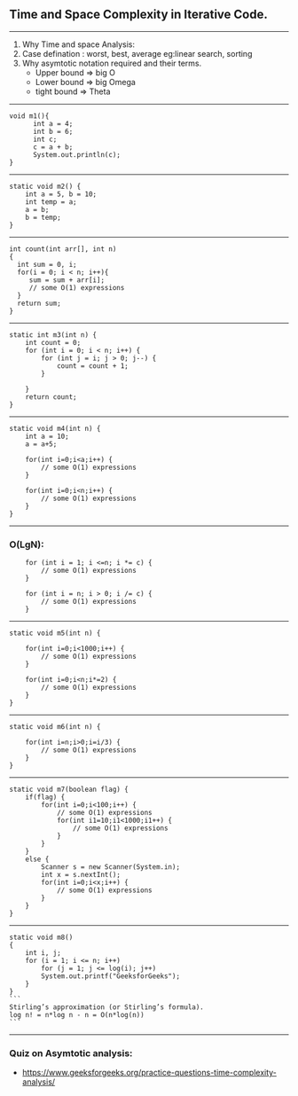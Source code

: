 ## Time and Space Complexity in Iterative Code.
------------------------------------------------------------
 1. Why Time and space Analysis: 
 2. Case defination : worst, best, average eg:linear search, sorting 
 3. Why asymtotic notation required and their terms.
    - 	Upper bound => big O 
	-	Lower bound => big Omega
	-	tight bound => Theta 

--------------------------------------------------------------------------------------
	void m1(){
		  int a = 4;
		  int b = 6;
		  int c;
		  c = a + b;
		  System.out.println(c);
	}
--------------------------------------------------------------------------------------
	static void m2() {
		int a = 5, b = 10;
		int temp = a;
		a = b;
		b = temp;
	}
    

--------------------------------------------------------------------------------------
	int count(int arr[], int n)
	{
	  int sum = 0, i;
	  for(i = 0; i < n; i++){
	     sum = sum + arr[i];
         // some O(1) expressions
	  }
	  return sum;
	}
--------------------------------------------------------------------------------------
	static int m3(int n) {	
		int count = 0;
		for (int i = 0; i < n; i++) {
			for (int j = i; j > 0; j--) {
				count = count + 1;
			}
			        
		}
		return count;
	}

--------------------------------------------------------------------------------------
	static void m4(int n) {
		int a = 10;
		a = a+5;
		
		for(int i=0;i<a;i++) {
			// some O(1) expressions
		}
		
		for(int i=0;i<n;i++) {
			// some O(1) expressions
		}
	}
--------------------------------------------------------------------------------------
### O(LgN):
        for (int i = 1; i <=n; i *= c) {
            // some O(1) expressions
        }

        for (int i = n; i > 0; i /= c) {
            // some O(1) expressions
        }
--------------------------------------------------------------------------------------
	static void m5(int n) {
		
		for(int i=0;i<1000;i++) {
			// some O(1) expressions
		}
		
		for(int i=0;i<n;i*=2) {
			// some O(1) expressions
		}
	}

--------------------------------------------------------------------------------------
	static void m6(int n) {
		
		for(int i=n;i>0;i=i/3) {
			// some O(1) expressions
		}
	}
	
--------------------------------------------------------------------------------------
	static void m7(boolean flag) {
		if(flag) {
			for(int i=0;i<100;i++) {
				// some O(1) expressions
				for(int i1=10;i1<1000;i1++) {
					// some O(1) expressions
				}
			}
		}
		else {
			Scanner s = new Scanner(System.in);
			int x = s.nextInt();
			for(int i=0;i<x;i++) {
				// some O(1) expressions
			}
		}
	}
--------------------------------------------------------------------------------------
	static void m8()
    {
	    int i, j;
	    for (i = 1; i <= n; i++)
		    for (j = 1; j <= log(i); j++)
			System.out.printf("GeeksforGeeks");
        }
    }
    ```
    Stirling’s approximation (or Stirling’s formula). 
    log n! = n*log n - n = O(n*log(n)) 
    ```
--------------------------------------------------------------------------------------
### Quiz on Asymtotic analysis:      
- https://www.geeksforgeeks.org/practice-questions-time-complexity-analysis/